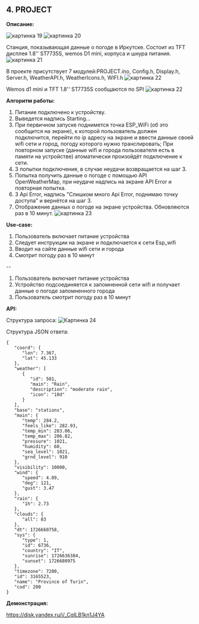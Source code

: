 ## 4. PROJECT
**Описание:**

![картинка 19](https://github.com/Deppkepa/Internet_of_Things/blob/main/images/PROJECT1.png)
![картинка 20](https://github.com/Deppkepa/Internet_of_Things/blob/main/images/PROJECT2.png)

Станция, показывающая данные о погоде в Иркутске.
Состоит из TFT дисплея 1.8'' ST7735S, wemos D1 mini, корпуса и шнура питания.
![картинка 21](https://github.com/Deppkepa/Internet_of_Things/blob/main/images/PROJECT_scheme2.jpg)

В проекте присутствует 7 модулей:PROJECT.ino, Config.h, Display.h, Server.h, WeatherAPI.h, WeatherIcons.h, WIFI.h
![картинка 22](https://github.com/Deppkepa/Internet_of_Things/blob/main/images/PROJECT_scheme1.png)

Wemos d1 mini и TFT 1.8'' ST7735S сообщаются по SPI
![картинка 22](https://github.com/Deppkepa/Internet_of_Things/blob/main/images/PROJECT_scheme3.jpg)

**Алгоритм работы:**

1.  Питание подключено к устройству.
2.  Выведется надпись Starting...
3.  При первичном запуске поднимется точка ESP_WiFi (об это сообщится на экране), к которой пользователь должен подключится, перейти по ip адресу на экране и ввести данные своей wifi сети и город, погоду которого нужно транслировать; При повторном запуске (данные wifi и города пользователя есть в памяти на устройстве) атоматически произойдёт подключение к сети.
4.  3 попытки подключения, в случае неудачи возвращается на шаг 3.
5.  Попытка получить данные о погоде с помощью API OpenWeatherMap, при неудаче надпись на экране API Error и повторная попытка.
6.  3 Api Error, надпись "Слишком много Api Error, поднимаю точку доступа" и вернётся на шаг 3.
7.  Отображение данных о погоде на экране устройства. Обновляются раз в 10 минут.
![картинка 23](https://github.com/Deppkepa/Internet_of_Things/blob/main/images/PROJECT_scheme4.jpg)

**Use-case:**

1. Пользователь включает питание устройства
2. Следует инструкции на экране и подключается к сети Esp_wifi
3. Вводит на сайте данные wifi сети и города
4. Смотрит погоду раз в 10 минут

-- 

1. Пользователь включает питание устройства
2. Устройство подсоединяется к запомненной сети wifi и получает данные о погоде запомненного города
3. Пользователь смотрит погоду раз в 10 минут


**API:**

Структура запроса:
![Картинка 24](https://github.com/Deppkepa/Internet_of_Things/blob/main/images/PROJECT_scheme5.png)

Структура JSON ответа:

```                          
{
   "coord": {
      "lon": 7.367,
      "lat": 45.133
   },
   "weather": [
      {
         "id": 501,
         "main": "Rain",
         "description": "moderate rain",
         "icon": "10d"
      }
   ],
   "base": "stations",
   "main": {
      "temp": 284.2,
      "feels_like": 282.93,
      "temp_min": 283.06,
      "temp_max": 286.82,
      "pressure": 1021,
      "humidity": 60,
      "sea_level": 1021,
      "grnd_level": 910
   },
   "visibility": 10000,
   "wind": {
      "speed": 4.09,
      "deg": 121,
      "gust": 3.47
   },
   "rain": {
      "1h": 2.73
   },
   "clouds": {
      "all": 83
   },
   "dt": 1726660758,
   "sys": {
      "type": 1,
      "id": 6736,
      "country": "IT",
      "sunrise": 1726636384,
      "sunset": 1726680975
   },
   "timezone": 7200,
   "id": 3165523,
   "name": "Province of Turin",
   "cod": 200
}                    
```
                  
**Демонстрация:**

https://disk.yandex.ru/i/_CqILB1kn1J4YA
